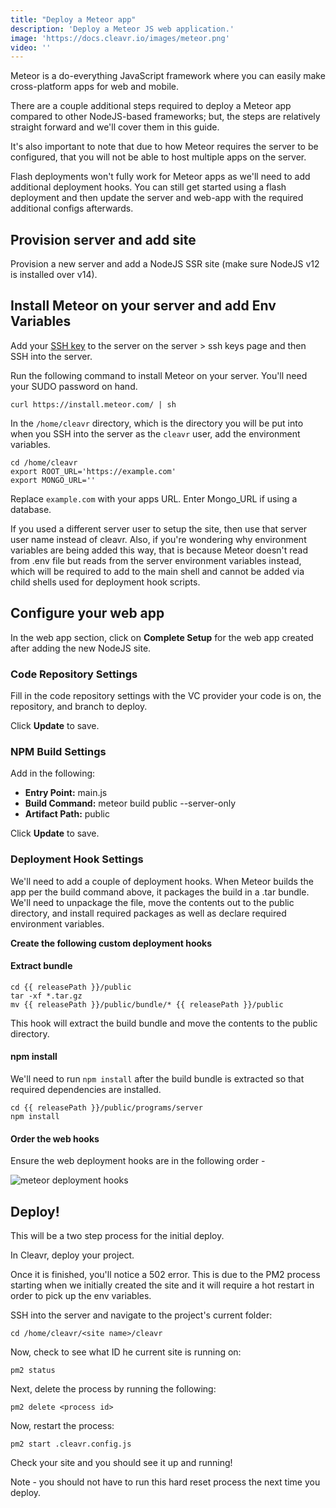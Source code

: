 ```yaml
---
title: "Deploy a Meteor app"
description: 'Deploy a Meteor JS web application.'
image: 'https://docs.cleavr.io/images/meteor.png'
video: ''
---
```


Meteor is a do-everything JavaScript framework where you can easily make cross-platform apps for web and mobile.

There are a couple additional steps required to deploy a Meteor app compared to other NodeJS-based frameworks; but, the steps are relatively
straight forward and we'll cover them in this guide. 

It's also important to note that due to how Meteor requires the server to be configured, that you will not be able to host multiple apps on the server. 

<base-info>
Flash deployments won't fully work for Meteor apps as we'll need to add additional deployment hooks. You can still get started using a flash deployment and
then update the server and web-app with the required additional configs afterwards. 
</base-info>

## Provision server and add site

Provision a new server and add a NodeJS SSR site (make sure NodeJS v12 is installed over v14).

## Install Meteor on your server and add Env Variables

Add your [SSH key](/ssh-keys) to the server on the server > ssh keys page and then SSH into the server. 

Run the following command to install Meteor on your server. You'll need your SUDO password on hand. 

```
curl https://install.meteor.com/ | sh
```

In the `/home/cleavr` directory, which is the directory you will be put into when you SSH into the server as the `cleavr` user, add the environment variables. 

```
cd /home/cleavr
export ROOT_URL='https://example.com'
export MONGO_URL=''
```
Replace `example.com` with your apps URL. Enter Mongo_URL if using a database. 

<base-info>
If you used a different server user to setup the site, then use that server user name instead of cleavr. Also, if you're wondering why environment variables are being added this way, 
that is because Meteor doesn't read from .env file but reads from the server environment variables instead, which will be required to add to the main shell 
and cannot be added via child shells used for deployment hook scripts. 
</base-info>

## Configure your web app

In the web app section, click on **Complete Setup** for the web app created after adding the new NodeJS site. 

### Code Repository Settings

Fill in the code repository settings with the VC provider your code is on, the repository, and branch to deploy. 

Click **Update** to save. 

### NPM Build Settings

Add in the following: 

- **Entry Point:** main.js
- **Build Command:** meteor build public --server-only
- **Artifact Path:** public

Click **Update** to save. 

### Deployment Hook Settings

We'll need to add a couple of deployment hooks. When Meteor builds the app per the build command above, it packages the build in a .tar bundle. 
We'll need to unpackage the file, move the contents out to the public directory, and install required packages as well as declare required environment
variables. 

**Create the following custom deployment hooks**

#### Extract bundle

```bashscript
cd {{ releasePath }}/public
tar -xf *.tar.gz
mv {{ releasePath }}/public/bundle/* {{ releasePath }}/public
```

This hook will extract the build bundle and move the contents to the public directory. 

#### npm install

We'll need to run `npm install` after the build bundle is extracted so that required dependencies are installed. 

```bashscript
cd {{ releasePath }}/public/programs/server
npm install
```

#### Order the web hooks

Ensure the web deployment hooks are in the following order - 

![meteor deployment hooks](/images/meteor/meteor-hooks.png)

## Deploy! 

This will be a two step process for the initial deploy. 

In Cleavr, deploy your project. 

Once it is finished, you'll notice a 502 error. This is due to the PM2 process starting when we initially created the site and it will require a 
hot restart in order to pick up the env variables. 

SSH into the server and navigate to the project's current folder: 

```cd /home/cleavr/<site name>/cleavr```

Now, check to see what ID he current site is running on: 

```pm2 status```

Next, delete the process by running the following: 

```pm2 delete <process id>```

Now, restart the process: 

```pm2 start .cleavr.config.js``` 

Check your site and you should see it up and running! 

Note - you should not have to run this hard reset process the next time you deploy. 

